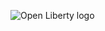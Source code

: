 ![Open Liberty logo](https://github.com/OpenLiberty/logos/blob/main/combomark/png/OL_logo_green_on_white.png)


  
